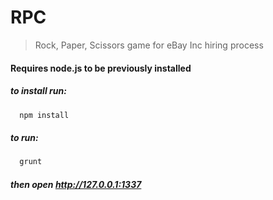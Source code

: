 RPC
===

> Rock, Paper, Scissors game for eBay Inc hiring process

#### Requires node.js to be previously installed

##### to install run:
```js
  npm install
```
##### to run:
```js
  grunt
```
##### then open http://127.0.0.1:1337


